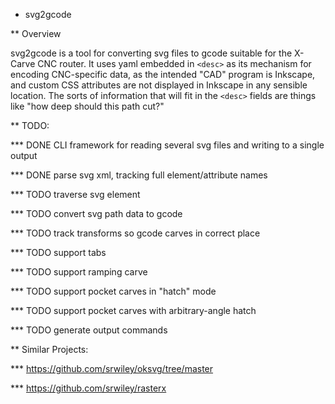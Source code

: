 * svg2gcode

** Overview

svg2gcode is a tool for converting svg files to gcode suitable for the
X-Carve CNC router. It uses yaml embedded in `<desc>` as its mechanism
for encoding CNC-specific data, as the intended "CAD" program is
Inkscape, and custom CSS attributes are not displayed in Inkscape in
any sensible location. The sorts of information that will fit in the
`<desc>` fields are things like "how deep should this path cut?"


** TODO:

*** DONE CLI framework for reading several svg files and writing to a single output

*** DONE parse svg xml, tracking full element/attribute names

*** TODO traverse svg element

*** TODO convert svg path data to gcode

*** TODO track transforms so gcode carves in correct place

*** TODO support tabs

*** TODO support ramping carve

*** TODO support pocket carves in "hatch" mode

*** TODO support pocket carves with arbitrary-angle hatch

*** TODO generate output commands

** Similar Projects:

*** https://github.com/srwiley/oksvg/tree/master

*** https://github.com/srwiley/rasterx
